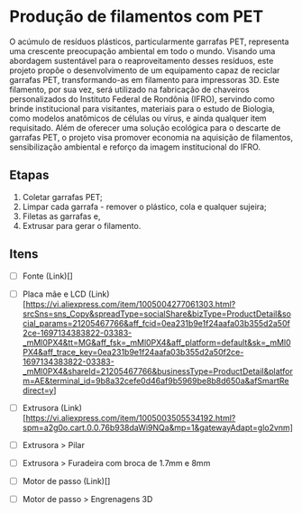 # Produção de filamentos com PET

O acúmulo de resíduos plásticos, particularmente garrafas PET, representa uma crescente preocupação ambiental em todo o mundo. Visando uma abordagem sustentável para o reaproveitamento desses resíduos, este projeto propõe o desenvolvimento de um equipamento capaz de reciclar garrafas PET, transformando-as em filamento para impressoras 3D. Este filamento, por sua vez, será utilizado na fabricação de chaveiros personalizados do Instituto Federal de Rondônia (IFRO), servindo como brinde institucional para visitantes, materiais para o estudo de Biologia, como modelos anatômicos de células ou vírus, e ainda qualquer item requisitado. Além de oferecer uma solução ecológica para o descarte de garrafas PET, o projeto visa promover economia na aquisição de filamentos, sensibilização ambiental e reforço da imagem institucional do IFRO.


## Etapas

1. Coletar garrafas PET;
2. Limpar cada garrafa - remover o plástico, cola e qualquer sujeira;
3. Filetas as garrafas e,
4. Extrusar para gerar o filamento.

## Itens

- [ ] Fonte (Link)[]

- [ ] Placa mãe e LCD (Link)[https://vi.aliexpress.com/item/1005004277061303.html?srcSns=sns_Copy&spreadType=socialShare&bizType=ProductDetail&social_params=21205467766&aff_fcid=0ea231b9e1f24aafa03b355d2a50f2ce-1697134383822-03383-_mMl0PX4&tt=MG&aff_fsk=_mMl0PX4&aff_platform=default&sk=_mMl0PX4&aff_trace_key=0ea231b9e1f24aafa03b355d2a50f2ce-1697134383822-03383-_mMl0PX4&shareId=21205467766&businessType=ProductDetail&platform=AE&terminal_id=9b8a32cefe0d46af9b5969be8b8d650a&afSmartRedirect=y]

- [ ] Extrusora (Link)[https://vi.aliexpress.com/item/1005003505534192.html?spm=a2g0o.cart.0.0.76b938daWi9NQa&mp=1&gatewayAdapt=glo2vnm]
- [ ] Extrusora > Pilar
- [ ] Extrusora > Furadeira com broca de 1.7mm e 8mm

- [ ] Motor de passo (Link)[]
- [ ] Motor de passo > Engrenagens 3D
